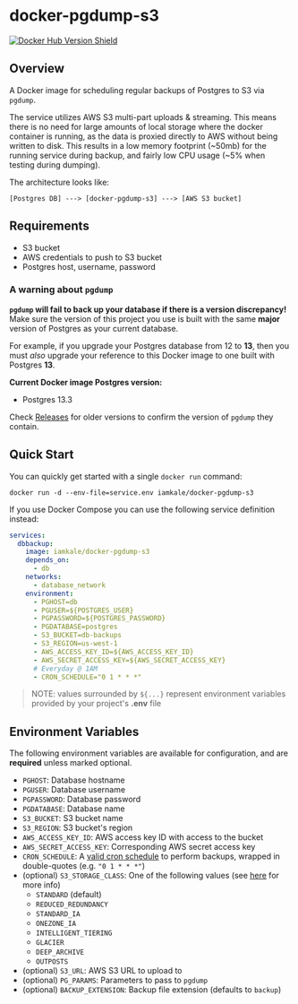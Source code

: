 # docker-pgdump-s3
[![Docker Hub Version Shield](https://img.shields.io/docker/v/iamkale/docker-pgdump-s3/latest?label=Docker%20Hub&style=flat-square)](https://hub.docker.com/r/iamkale/docker-pgdump-s3)

## Overview

A Docker image for scheduling regular backups of Postgres to S3 via `pgdump`.

The service utilizes AWS S3 multi-part uploads & streaming. This means there is no need for large amounts of local storage where
the docker container is running, as the data is proxied directly to AWS without being written to disk. This results in a low memory footprint (~50mb) for the running service during backup, and fairly low CPU usage (~5% when testing during dumping).

The architecture looks like:

```
[Postgres DB] ---> [docker-pgdump-s3] ---> [AWS S3 bucket]
```

## Requirements

- S3 bucket
- AWS credentials to push to S3 bucket
- Postgres host, username, password

### A warning about `pgdump`

**`pgdump` will fail to back up your database if there is a version discrepancy!** Make sure the version of this project you use is built with the same **major** version of Postgres as your current database.

For example, if you upgrade your Postgres database from 12 to **13**, then you must *also* upgrade your reference to this Docker image to one built with Postgres **13**.

**Current Docker image Postgres version:**
- Postgres 13.3

Check [Releases](https://github.com/MasterKale/docker-pgdump-s3/releases) for older versions to confirm the version of `pgdump` they contain.

## Quick Start

You can quickly get started with a single `docker run` command:

`docker run -d --env-file=service.env iamkale/docker-pgdump-s3`

If you use Docker Compose you can use the following service definition instead:

```yaml
services:
  dbbackup:
    image: iamkale/docker-pgdump-s3
    depends_on:
      - db
    networks:
      - database_network
    environment:
      - PGHOST=db
      - PGUSER=${POSTGRES_USER}
      - PGPASSWORD=${POSTGRES_PASSWORD}
      - PGDATABASE=postgres
      - S3_BUCKET=db-backups
      - S3_REGION=us-west-1
      - AWS_ACCESS_KEY_ID=${AWS_ACCESS_KEY_ID}
      - AWS_SECRET_ACCESS_KEY=${AWS_SECRET_ACCESS_KEY}
      # Everyday @ 1AM
      - CRON_SCHEDULE="0 1 * * *"
```
> NOTE: values surrounded by `${...}` represent environment variables provided by your project's **.env** file

## Environment Variables

The following environment variables are available for configuration, and are **required** unless marked optional.
- `PGHOST`: Database hostname
- `PGUSER`: Database username
- `PGPASSWORD`: Database password
- `PGDATABASE`: Database name
- `S3_BUCKET`: S3 bucket name
- `S3_REGION`: S3 bucket's region
- `AWS_ACCESS_KEY_ID`: AWS access key ID with access to the bucket
- `AWS_SECRET_ACCESS_KEY`: Corresponding AWS secret access key
- `CRON_SCHEDULE`: A [valid cron schedule](https://crontab.guru/) to perform backups, wrapped in double-quotes (e.g. `"0 1 * * *"`)
- (optional) `S3_STORAGE_CLASS`: One of the following values (see [here](https://docs.aws.amazon.com/AmazonS3/latest/userguide/storage-class-intro.html) for more info)
  - `STANDARD` (default)
  - `REDUCED_REDUNDANCY`
  - `STANDARD_IA`
  - `ONEZONE_IA`
  - `INTELLIGENT_TIERING`
  - `GLACIER`
  - `DEEP_ARCHIVE`
  - `OUTPOSTS`
- (optional) `S3_URL`: AWS S3 URL to upload to
- (optional) `PG_PARAMS`: Parameters to pass to `pgdump`
- (optional) `BACKUP_EXTENSION`: Backup file extension (defaults to `backup`)

